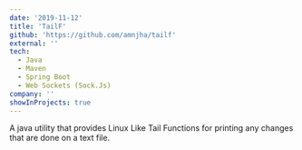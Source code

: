 ```yaml
---
date: '2019-11-12'
title: 'TailF'
github: 'https://github.com/amnjha/tailf'
external: ''
tech:
  - Java
  - Maven
  - Spring Boot
  - Web Sockets (Sock.Js)
company: ''
showInProjects: true
---
```


A java utility that provides Linux Like Tail Functions for printing any changes that are done on a text file.
